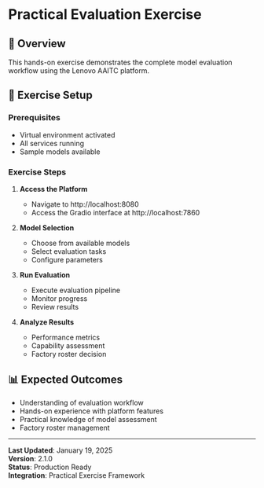 # Practical Evaluation Exercise

## 🎯 Overview

This hands-on exercise demonstrates the complete model evaluation workflow using the Lenovo AAITC platform.

## 🚀 Exercise Setup

### Prerequisites

- Virtual environment activated
- All services running
- Sample models available

### Exercise Steps

1. **Access the Platform**

   - Navigate to http://localhost:8080
   - Access the Gradio interface at http://localhost:7860

2. **Model Selection**

   - Choose from available models
   - Select evaluation tasks
   - Configure parameters

3. **Run Evaluation**

   - Execute evaluation pipeline
   - Monitor progress
   - Review results

4. **Analyze Results**
   - Performance metrics
   - Capability assessment
   - Factory roster decision

## 📊 Expected Outcomes

- Understanding of evaluation workflow
- Hands-on experience with platform features
- Practical knowledge of model assessment
- Factory roster management

---

**Last Updated**: January 19, 2025  
**Version**: 2.1.0  
**Status**: Production Ready  
**Integration**: Practical Exercise Framework
